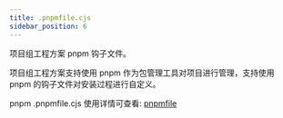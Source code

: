 ```yaml
---
title: .pnpmfile.cjs
sidebar_position: 6
---
```


项目组工程方案 pnpm 钩子文件。

项目组工程方案支持使用 pnpm 作为包管理工具对项目进行管理，支持使用 pnpm 的钩子文件对安装过程进行自定义。

pnpm .pnpmfile.cjs 使用详情可查看: [pnpmfile](https://pnpm.io/pnpmfile)
